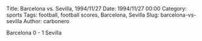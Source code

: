 Title: Barcelona vs. Sevilla, 1994/11/27
Date: 1994/11/27 00:00
Category: sports
Tags: football, football scores, Barcelona, Sevilla
Slug: barcelona-vs-sevilla
Author: carbonero


Barcelona 0 - 1 Sevilla
